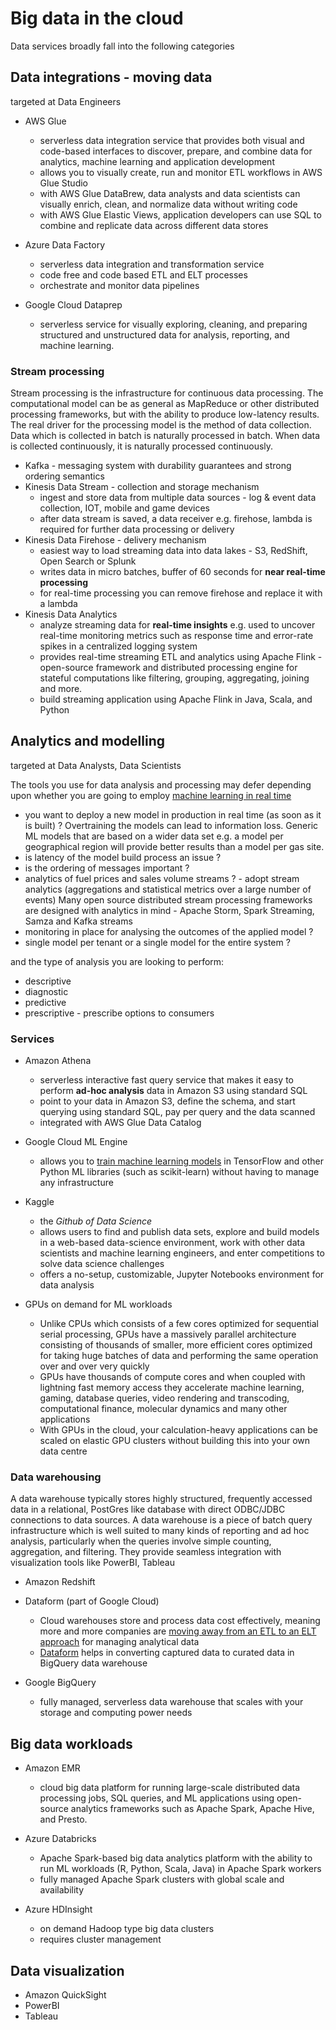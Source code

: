 # Big data in the cloud

Data services broadly fall into the following categories

## Data integrations - moving data

targeted at Data Engineers

* AWS Glue
  * serverless data integration service that provides both visual and code-based interfaces to discover, prepare, and combine data for analytics, machine learning and application development
  * allows you to visually create, run and monitor ETL workflows in AWS Glue Studio
  * with AWS Glue DataBrew, data analysts and data scientists can visually enrich, clean, and normalize data without writing code
  * with AWS Glue Elastic Views, application developers can use SQL to combine and replicate data across different data stores

* Azure Data Factory
  * serverless data integration and transformation service
  * code free and code based ETL and ELT processes
  * orchestrate and monitor data pipelines

* Google Cloud Dataprep
  * serverless service for visually exploring, cleaning, and preparing structured and unstructured data for analysis, reporting, and machine learning.

### Stream processing

Stream processing is the infrastructure for continuous data processing. The computational model can be as general as MapReduce or other distributed processing frameworks, but with the ability to produce low-latency results. The real driver for the processing model is the method of data collection. Data which is collected in batch is naturally processed in batch. When data is collected continuously, it is naturally processed continuously.

* Kafka - messaging system with durability guarantees and strong ordering semantics
* Kinesis Data Stream - collection and storage mechanism
  * ingest and store data from multiple data sources - log & event data collection, IOT, mobile and game devices
  * after data stream is saved, a data receiver e.g. firehose, lambda is required for further data processing or delivery
* Kinesis Data Firehose - delivery mechanism
  * easiest way to load streaming data into data lakes - S3, RedShift, Open Search or Splunk
  * writes data in micro batches, buffer of 60 seconds for **near real-time processing**
  * for real-time processing you can remove firehose and replace it with a lambda
* Kinesis Data Analytics
  * analyze streaming data for **real-time insights** e.g. used to uncover real-time monitoring metrics such as response time and error-rate spikes in a centralized logging system
  * provides real-time streaming ETL and analytics using Apache Flink - open-source framework and distributed processing engine for stateful computations like filtering, grouping, aggregating, joining and more.
  * build streaming application using Apache Flink in Java, Scala, and Python
  
## Analytics and modelling

targeted at Data Analysts, Data Scientists

The tools you use for data analysis and processing may defer depending upon whether you are going to employ [machine learning in real time](https://dzone.com/articles/build-and-deploy-scalable-machine-learning-in-prod)

* you want to deploy a new model in production in real time (as soon as it is built) ? Overtraining the models can lead to information loss. Generic ML models that are based on a wider data set e.g. a model per geographical region will provide better results than a model per gas site.
* is latency of the model build process an issue ?
* is the ordering of messages important ?
* analytics of fuel prices and sales volume streams ? - adopt stream analytics (aggregations and statistical metrics over a large number of events) Many open source distributed stream processing frameworks are designed with analytics in mind - Apache Storm, Spark Streaming, Samza and Kafka streams
* monitoring in place for analysing the outcomes of the applied model ?
* single model per tenant or a single model for the entire system ?

and the type of analysis you are looking to perform:

* descriptive
* diagnostic
* predictive
* prescriptive - prescribe options to consumers

### Services

* Amazon Athena
  * serverless interactive fast query service that makes it easy to perform **ad-hoc analysis** data in Amazon S3 using standard SQL
  * point to your data in Amazon S3, define the schema, and start querying using standard SQL, pay per query and the data scanned
  * integrated with AWS Glue Data Catalog

* Google Cloud ML Engine
  * allows you to [train machine learning models](https://towardsdatascience.com/how-to-train-machine-learning-models-in-the-cloud-using-cloud-ml-engine-3f0d935294b3) in TensorFlow and other Python ML libraries (such as scikit-learn) without having to manage any infrastructure

* Kaggle
  * the *Github of Data Science*
  * allows users to find and publish data sets, explore and build models in a web-based data-science environment, work with other data scientists and machine learning engineers, and enter competitions to solve data science challenges  
  * offers a no-setup, customizable, Jupyter Notebooks environment for data analysis

* GPUs on demand for ML workloads
  * Unlike CPUs which consists of a few cores optimized for sequential serial processing, GPUs have a massively parallel architecture consisting of thousands of smaller, more efficient cores optimized for taking huge batches of data and performing the same operation over and over very quickly
  * GPUs have thousands of compute cores and when coupled with lightning fast memory access they accelerate machine learning, gaming, database queries, video rendering and transcoding, computational finance, molecular dynamics and many other applications
  * With GPUs in the cloud, your calculation-heavy applications can be scaled on elastic GPU clusters without building this into your own data centre

### Data warehousing

A data warehouse typically stores highly structured, frequently accessed data in a relational, PostGres like database with direct ODBC/JDBC connections to data sources. A data warehouse is a piece of batch query infrastructure which is well suited to many kinds of reporting and ad hoc analysis, particularly when the queries involve simple counting, aggregation, and filtering. They provide seamless integration with visualization tools like PowerBI, Tableau

* Amazon Redshift

* Dataform (part of Google Cloud)
  * Cloud warehouses store and process data cost effectively, meaning more and more companies are [moving away from an ETL to an ELT approach](https://dataform.co/etl-vs-elt) for managing analytical data
  * [Dataform](https://dataform.co) helps in converting captured data to curated data in BigQuery data warehouse
* Google BigQuery
  * fully managed, serverless data warehouse that scales with your storage and computing power needs

## Big data workloads

* Amazon EMR
  * cloud big data platform for running large-scale distributed data processing jobs, SQL queries, and ML applications using open-source analytics frameworks such as Apache Spark, Apache Hive, and Presto.
* Azure Databricks
  * Apache Spark-based big data analytics platform with the ability to run ML workloads (R, Python, Scala, Java) in Apache Spark workers
  * fully managed Apache Spark clusters with global scale and availability

* Azure HDInsight
  * on demand Hadoop type big data clusters
  * requires cluster management

## Data visualization

* Amazon QuickSight
* PowerBI
* Tableau
